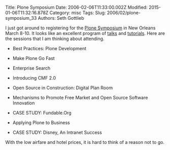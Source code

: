 Title: Plone Symposium
Date: 2006-02-06T11:33:00.002Z
Modified: 2015-01-06T11:32:16.878Z
Category: misc
Tags: 
Slug: 2006/02/plone-symposium_33
Authors: Seth Gottlieb

I just got around to registering for the [Plone Symposium](http://plone.org/events/regional/nola06) in New Orleans March 8-10.  It looks like an excellent program of [talks](http://plone.org/events/regional/nola06/talks) and [tutorials](http://plone.org/events/regional/nola06/tutorials).  Here are the sessions that I am thinking about attending.  

*   Best Practices: Plone Development  
    
*   Make Plone Go Fast  
    
*   Enterprise Search  
    
*   Introducing CMF 2.0  
    
*   Open Source in Construction: Digital Plan Room  
    
*   Mechanisms to Promote Free Market and Open Source Software Innovation  
    
*   CASE STUDY: Fundable.Org  
    
*   Applying Plone to Business  
    
*   CASE STUDY: Disney, An Intranet Success

  
With the low airfare and hotel prices, it is hard to think of a reason not to go.
